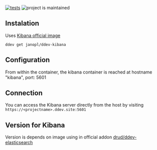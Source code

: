 [![tests](https://github.com/janopl/ddev-kibana/actions/workflows/tests.yml/badge.svg)](https://github.com/janopl/ddev-kibana/actions/workflows/tests.yml) ![project is maintained](https://img.shields.io/maintenance/yes/2022.svg)

## Instalation

Uses [Kibana official image](https://registry.hub.docker.com/_/kibana)

`ddev get janopl/ddev-kibana`

## Configuration

From within the container, the kibana container is reached at hostname "kibana", port: 5601

## Connection

You can access the Kibana server directly from the host by visiting `https://<projectname>.ddev.site:5601`

## Version for Kibana

Version is depends on image using in official addon [drud/ddev-elasticsearch](https://github.com/drud/ddev-elasticsearch)
